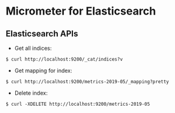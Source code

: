 # Micrometer for Elasticsearch

## Elasticsearch APIs

* Get all indices:

```
$ curl http://localhost:9200/_cat/indices?v
```

* Get mapping for index:

```
$ curl http://localhost:9200/metrics-2019-05/_mapping?pretty
```

* Delete index:

```
$ curl -XDELETE http://localhost:9200/metrics-2019-05
```
